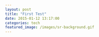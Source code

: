 ```yaml
---
layout: post
title: "First Test"
date: 2015-01-12 13:17:00
categories: tech
featured_image: /images/sr-background.gif
---
```



